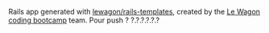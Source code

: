 Rails app generated with [lewagon/rails-templates](https://github.com/lewagon/rails-templates), created by the [Le Wagon coding bootcamp](https://www.lewagon.com) team.
Pour push
?
?.?.?.?.?.?

